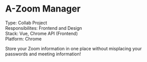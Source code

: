 # A-Zoom Manager
Type: Collab Project <br>
Responsibilites: Frontend and Design <br>
Stack: Vue, Chrome API (Frontend) <br>
Platform: Chrome <br>

Store your Zoom information in one place without misplacing your passwords and meeting information! 
